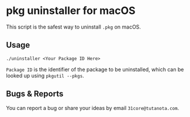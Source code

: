 # pkg uninstaller for macOS
This script is the safest way to uninstall `.pkg` on macOS.

## Usage
```shell
./uninstaller <Your Package ID Here>
```
`Package ID` is the identifier of the package to be uninstalled, which can be looked up using `pkgutil --pkgs`.

## Bugs & Reports
You can report a bug or share your ideas by email `31core@tutanota.com`.

